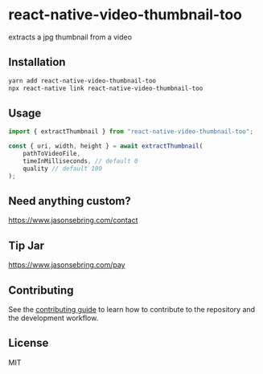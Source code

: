 # react-native-video-thumbnail-too

extracts a jpg thumbnail from a video

## Installation

```sh
yarn add react-native-video-thumbnail-too
npx react-native link react-native-video-thumbnail-too
```

## Usage

```js
import { extractThumbnail } from "react-native-video-thumbnail-too";

const { uri, width, height } = await extractThumbnail(
    pathToVideoFile,
    timeInMilliseconds, // default 0
    quality // default 100
);
```

## Need anything custom?

https://www.jasonsebring.com/contact

## Tip Jar

https://www.jasonsebring.com/pay

## Contributing

See the [contributing guide](CONTRIBUTING.md) to learn how to contribute to the repository and the development workflow.

## License

MIT
